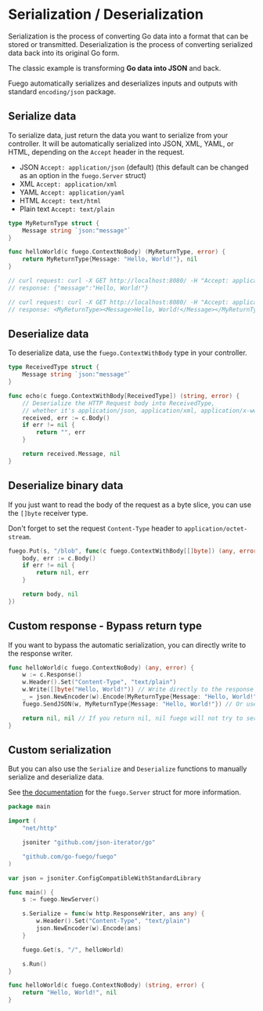 # Serialization / Deserialization

Serialization is the process of converting Go data into a format that can be stored or transmitted. Deserialization is the process of converting serialized data back into its original Go form.

The classic example is transforming **Go data into JSON** and back.

Fuego automatically serializes and deserializes inputs and outputs with standard `encoding/json` package.

## Serialize data

To serialize data, just return the data you want to serialize from your controller. It will be automatically serialized into JSON, XML, YAML, or HTML, depending on the `Accept` header in the request.

- JSON `Accept: application/json` (default) (this default can be changed as an option in the `fuego.Server` struct)
- XML `Accept: application/xml`
- YAML `Accept: application/yaml`
- HTML `Accept: text/html`
- Plain text `Accept: text/plain`

```go
type MyReturnType struct {
	Message string `json:"message"`
}

func helloWorld(c fuego.ContextNoBody) (MyReturnType, error) {
	return MyReturnType{Message: "Hello, World!"}, nil
}

// curl request: curl -X GET http://localhost:8080/ -H "Accept: application/json"
// response: {"message":"Hello, World!"}

// curl request: curl -X GET http://localhost:8080/ -H "Accept: application/xml"
// response: <MyReturnType><Message>Hello, World!</Message></MyReturnType>

```

## Deserialize data

To deserialize data, use the `fuego.ContextWithBody` type in your controller.

```go
type ReceivedType struct {
	Message string `json:"message"`
}

func echo(c fuego.ContextWithBody[ReceivedType]) (string, error) {
	// Deserialize the HTTP Request body into ReceivedType,
	// whether it's application/json, application/xml, application/x-www-form-urlencoded, etc.
	received, err := c.Body()
	if err != nil {
		return "", err
	}

	return received.Message, nil
}
```

## Deserialize binary data

If you just want to read the body of the request as a byte slice, you can use the `[]byte` receiver type.

Don't forget to set the request `Content-Type` header to `application/octet-stream`.

```go
fuego.Put(s, "/blob", func(c fuego.ContextWithBody[[]byte]) (any, error) {
	body, err := c.Body()
	if err != nil {
		return nil, err
	}

	return body, nil
})
```

## Custom response - Bypass return type

If you want to bypass the automatic serialization, you can directly write to the response writer.

```go
func helloWorld(c fuego.ContextNoBody) (any, error) {
	w := c.Response()
	w.Header().Set("Content-Type", "text/plain")
	w.Write([]byte("Hello, World!")) // Write directly to the response writer.
	_ = json.NewEncoder(w).Encode(MyReturnType{Message: "Hello, World!"}) // You can also use json.NewEncoder(w).Encode to serialize data directly into JSON
	fuego.SendJSON(w, MyReturnType{Message: "Hello, World!"}) // Or use fuego.SendJSON to serialize data directly into JSON

	return nil, nil // If you return nil, nil fuego will not try to serialize a response
}
```

## Custom serialization

But you can also use the `Serialize` and `Deserialize` functions to manually serialize and deserialize data.

See [the documentation](https://pkg.go.dev/github.com/go-fuego/fuego#Server) for the `fuego.Server` struct for more information.

```go
package main

import (
	"net/http"

	jsoniter "github.com/json-iterator/go"

	"github.com/go-fuego/fuego"
)

var json = jsoniter.ConfigCompatibleWithStandardLibrary

func main() {
	s := fuego.NewServer()

	s.Serialize = func(w http.ResponseWriter, ans any) {
		w.Header().Set("Content-Type", "text/plain")
		json.NewEncoder(w).Encode(ans)
	}

	fuego.Get(s, "/", helloWorld)

	s.Run()
}

func helloWorld(c fuego.ContextNoBody) (string, error) {
	return "Hello, World!", nil
}
```
